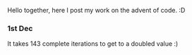 Hello together, here I post my work on the advent of code. :D

### 1st Dec ###
It takes 143 complete iterations to get to a doubled value :)
